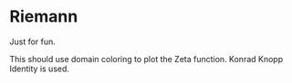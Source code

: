 # Riemann
Just for fun.

This should use domain coloring to plot the Zeta function. Konrad Knopp Identity is used.

